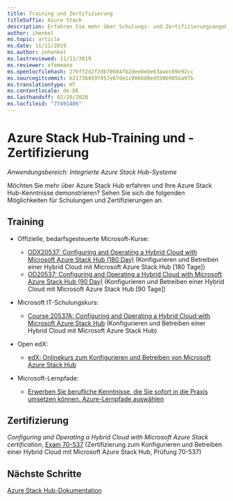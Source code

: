 ```yaml
---
title: Training und Zertifizierung
titleSuffix: Azure Stack
description: Erfahren Sie mehr über Schulungs- und Zertifizierungsangebote für Azure Stack Hub.
author: ihenkel
ms.topic: article
ms.date: 11/11/2019
ms.author: inhenkel
ms.lastreviewed: 11/11/2019
ms.reviewer: efemmano
ms.openlocfilehash: 276ff2d2f2db70684fb2dee0ebe63aaec69e92cc
ms.sourcegitcommit: b2173b4597057e67de1c9066d8ed550b9056a97b
ms.translationtype: HT
ms.contentlocale: de-DE
ms.lasthandoff: 02/20/2020
ms.locfileid: "77491406"
---
```

# <a name="azure-stack-hub-training-and-certification"></a>Azure Stack Hub-Training und -Zertifizierung

*Anwendungsbereich: Integrierte Azure Stack Hub-Systeme*

Möchten Sie mehr über Azure Stack Hub erfahren und Ihre Azure Stack Hub-Kenntnisse demonstrieren? Sehen Sie sich die folgenden Möglichkeiten für Schulungen und Zertifizierungen an.

## <a name="training"></a>Training

- Offizielle, bedarfsgesteuerte Microsoft-Kurse:
   - [ODX20537: Configuring and Operating a Hybrid Cloud with Microsoft Azure Stack Hub (180 Day)](https://www.microsoft.com/learning/course.aspx?cid=ODX20537) (Konfigurieren und Betreiben einer Hybrid Cloud mit Microsoft Azure Stack Hub [180 Tage])
   - [OD20537: Configuring and Operating a Hybrid Cloud with Microsoft Azure Stack Hub (90 Day)](https://www.microsoft.com/learning/course.aspx?cid=OD20537) (Konfigurieren und Betreiben einer Hybrid Cloud mit Microsoft Azure Stack Hub [90 Tage])

- Microsoft IT-Schulungskurs:
   - [Course 20537A: Configuring and Operating a Hybrid Cloud with Microsoft Azure Stack Hub](https://aka.ms/azsmoc) (Konfigurieren und Betreiben einer Hybrid Cloud mit Microsoft Azure Stack Hub)

- Open edX:
   - [edX: Onlinekurs zum Konfigurieren und Betreiben von Microsoft Azure Stack Hub](https://aka.ms/AzureStackMOOC)
   
- Microsoft-Lernpfade:
   - [Erwerben Sie berufliche Kenntnisse, die Sie sofort in die Praxis umsetzen können. Azure-Lernpfade auswählen](https://azure.microsoft.com/training/learning-paths/)

## <a name="certification"></a>Zertifizierung

*Configuring and Operating a Hybrid Cloud with Microsoft Azure Stack certification*, [Exam 70-537](https://www.microsoft.com/learning/exam-70-537.aspx) (Zertifizierung zum Konfigurieren und Betreiben einer Hybrid Cloud mit Microsoft Azure Stack Hub, Prüfung 70-537)

## <a name="next-steps"></a>Nächste Schritte

[Azure Stack Hub-Dokumentation](/azure-stack/operator)
